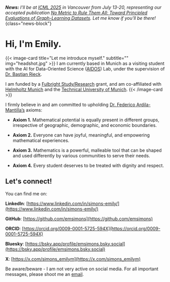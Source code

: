 ***News:*** *I'll be at [ICML 2025](https://icml.cc/) in Vancouver from July 13-20, representing our accepted publication [No Metric to Rule Them All: Toward Principled Evaluations of Graph-Learning Datasets](https://doi.org/10.48550/arXiv.2502.02379). Let me know if you'll be there!*
{class="news-block"}

# Hi, I'm Emily.

{{< image-card title="Let me introduce myself." subtitle="" img="headshot.jpg" >}}
I am currently based in Munich as a visiting student with the AI for Data-Oriented Science ([AIDOS](https://aidos.group/)) Lab, under the supervision of [Dr. Bastian Rieck](https://bastian.rieck.me/).

I am funded by a [Fulbright Study/Research](https://us.fulbrightonline.org/) grant, and am co-affiliated with [Helmholtz Munich](https://www.helmholtz-munich.de/) and the [Technical University of Munich](https://www.tum.de/).
{{< /image-card >}}

I firmly believe in and am committed to upholding [Dr. Federico Ardila-Mantilla’s](https://fardila.com/) axioms:

* **Axiom 1.** Mathematical potential is equally present in different groups, irrespective of geographic, demographic, and economic boundaries.

* **Axiom 2.** Everyone can have joyful, meaningful, and empowering mathematical experiences.

* **Axiom 3.** Mathematics is a powerful, malleable tool that can be shaped and used differently by various communities to serve their needs.

* **Axiom 4.** Every student deserves to be treated with dignity and respect.

## Let's connect!

You can find me on:

**LinkedIn**: [https://www.linkedin.com/in/simons-emily/](https://www.linkedin.com/in/simons-emily/)

**GitHub**: [https://github.com/emsimons](https://github.com/emsimons)

**ORCID**: [https://orcid.org/0009-0001-5725-594X](https://orcid.org/0009-0001-5725-594X)

**Bluesky**: [https://bsky.app/profile/emsimons.bsky.social](https://bsky.app/profile/emsimons.bsky.social)

**X**: [https://x.com/simons_emilym](https://x.com/simons_emilym)

Be aware/beware - I am not very active on social media. For all important messages, please shoot me an [email](mailto:emsimons4@gmail.com).